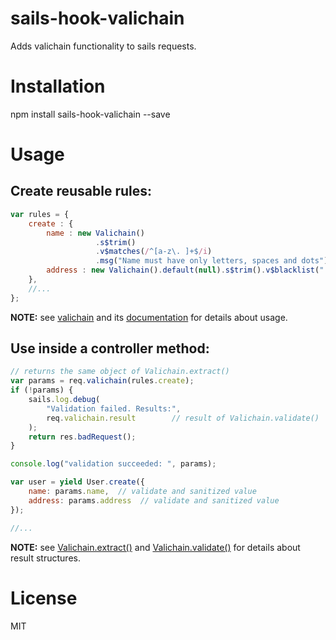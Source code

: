 # sails-hook-valichain

Adds valichain functionality to sails requests.


# Installation

npm install sails-hook-valichain --save


# Usage

## Create reusable rules:

~~~javascript
var rules = {
    create : {
        name : new Valichain()
                   .s$trim()
                   .v$matches(/^[a-z\. ]+$/i)
                   .msg("Name must have only letters, spaces and dots"),
        address : new Valichain().default(null).s$trim().v$blacklist("'\""),
    },
    //...
};
~~~


**NOTE:** see [valichain](https://github.com/expedit85/valichain) and its [documentation](https://github.com/expedit85/valichain/blob/master/doc.md) for details about usage.



## Use inside a controller method:


~~~javascript
// returns the same object of Valichain.extract()
var params = req.valichain(rules.create);
if (!params) {
    sails.log.debug(
        "Validation failed. Results:",
        req.valichain.result        // result of Valichain.validate()
    );
    return res.badRequest();
}

console.log("validation succeeded: ", params);

var user = yield User.create({
    name: params.name,  // validate and sanitized value
    address: params.address  // validate and sanitized value
});

//...
~~~

**NOTE:** see [Valichain.extract()](https://github.com/expedit85/valichain/blob/master/doc.md#Valichain.extract) and [Valichain.validate()](https://github.com/expedit85/valichain/blob/master/doc.md#Valichain.validate) for details about result structures.


# License

MIT
